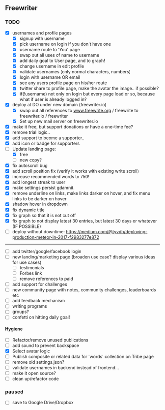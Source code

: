 ## Freewriter

### TODO
- [X] usernames and profile pages
  - [X] signup with username
  - [X] pick username on login if you don't have one
  - [X] username route to 'You' page
  - [X] swap out all uses of name to username
  - [X] add daily goal to User page, and to graph!
  - [X] change username in edit profile
  - [X] validate usernames (only normal characters, numbers)
  - [X] login with username OR email
  - [X] see any users profile page on his/her route
  - [X] twitter share to profile page, make the avatar the image.. if possible?
  - [X] if(!username) not only on login but every page load or so, because what if user is already logged in?
- [X] deploy at DO under new domain (freewriter.io)
  - [X] swap out all references to www.freewrite.org / freewrite to freewriter.io / freewriter
  - [X] Set up new mail server on freewriter.io
- [X] make it free, but support donations or have a one-time fee?
 - [X] remove trial logic..
 - [X] add support to beome a supporter..
 - [X] add icon or badge for supporters
- [ ] Update landing page:
  - [X] free
  - [ ] new copy?
- [X] fix autoscroll bug
- [X] add scroll position fix (verify it works with existing write scroll)
- [X] increase recommended words to 750!
- [X] add longest streak to user
- [X] make settings persist gdamnit.
- [X] remove underline on links, make links darker on hover, and fix menu links to be darker on hover
- [X] shadow hover in dropdown
- [X] fix dynamic title
- [X] fix graph so that it is not cut off
- [X] fix graph to not display latest 30 entries, but latest 30 days or whatever (IF POSSIBLE)
- [ ] deploy without downtime: https://medium.com/@tyvdh/deploying-production-meteor-in-2017-f2983277e872
--------
- [ ] add twitter/google/facebook login
- [ ] new landing/marketing page (broaden use case? display various ideas for use cases)
  - [ ] testimonials
  - [ ] Forbes link
  - [ ] remove references to paid
- [ ] add support for challenges
- [ ] new community page with notes, community challenges, leaderboards etc
- [ ] add feedback mechanism
- [ ] writing programs
- [ ] groups?
- [ ] confetti on hitting daily goal!

#### Hygiene
- [ ] Refactor/remove unused publications
- [ ] add sound to prevent backspace
- [X] Select avatar logic
- [ ] Publish composite or related data for 'words' collection on Tribe page
- [ ] remove old settings.json?
- [ ] validate usernames in backend instead of frontend...
- [ ] make it open source?
- [ ] clean up/refactor code

### paused
- [ ] save to Google Drive/Dropbox
